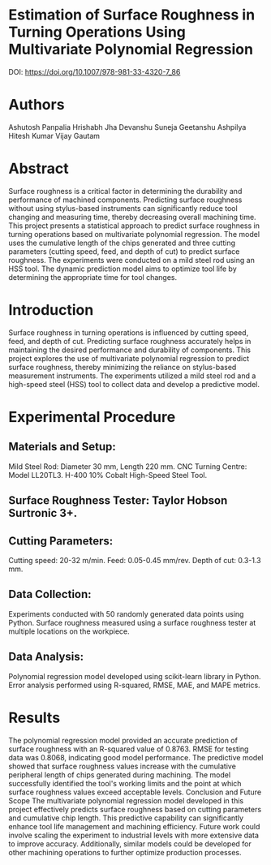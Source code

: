 
# Estimation of Surface Roughness in Turning Operations Using Multivariate Polynomial Regression
DOI: https://doi.org/10.1007/978-981-33-4320-7_86
# Authors
Ashutosh Panpalia
Hrishabh Jha
Devanshu Suneja
Geetanshu Ashpilya
Hitesh Kumar
Vijay Gautam

# Abstract
Surface roughness is a critical factor in determining the durability and performance of machined components. Predicting surface roughness without using stylus-based instruments can significantly reduce tool changing and measuring time, thereby decreasing overall machining time. This project presents a statistical approach to predict surface roughness in turning operations based on multivariate polynomial regression. The model uses the cumulative length of the chips generated and three cutting parameters (cutting speed, feed, and depth of cut) to predict surface roughness. The experiments were conducted on a mild steel rod using an HSS tool. The dynamic prediction model aims to optimize tool life by determining the appropriate time for tool changes.

# Introduction
Surface roughness in turning operations is influenced by cutting speed, feed, and depth of cut. Predicting surface roughness accurately helps in maintaining the desired performance and durability of components. This project explores the use of multivariate polynomial regression to predict surface roughness, thereby minimizing the reliance on stylus-based measurement instruments. The experiments utilized a mild steel rod and a high-speed steel (HSS) tool to collect data and develop a predictive model.

# Experimental Procedure
## Materials and Setup:

Mild Steel Rod: Diameter 30 mm, Length 220 mm.
CNC Turning Centre: Model LL20TL3.
H-400 10% Cobalt High-Speed Steel Tool.
## Surface Roughness Tester: Taylor Hobson Surtronic 3+.
## Cutting Parameters:

Cutting speed: 20-32 m/min.
Feed: 0.05-0.45 mm/rev.
Depth of cut: 0.3-1.3 mm.
## Data Collection:

Experiments conducted with 50 randomly generated data points using Python.
Surface roughness measured using a surface roughness tester at multiple locations on the workpiece.
## Data Analysis:

Polynomial regression model developed using scikit-learn library in Python.
Error analysis performed using R-squared, RMSE, MAE, and MAPE metrics.
# Results
The polynomial regression model provided an accurate prediction of surface roughness with an R-squared value of 0.8763.
RMSE for testing data was 0.8068, indicating good model performance.
The predictive model showed that surface roughness values increase with the cumulative peripheral length of chips generated during machining.
The model successfully identified the tool's working limits and the point at which surface roughness values exceed acceptable levels.
Conclusion and Future Scope
The multivariate polynomial regression model developed in this project effectively predicts surface roughness based on cutting parameters and cumulative chip length. This predictive capability can significantly enhance tool life management and machining efficiency. Future work could involve scaling the experiment to industrial levels with more extensive data to improve accuracy. Additionally, similar models could be developed for other machining operations to further optimize production processes.
